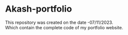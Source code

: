 # Akash-portfolio
This repository was created on the date -07/11/2023.<br> Which contain the complete code of my portfolio website.
